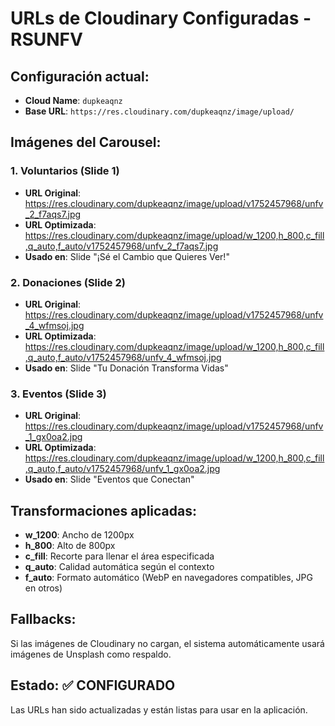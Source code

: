 # URLs de Cloudinary Configuradas - RSUNFV

## Configuración actual:
- **Cloud Name**: `dupkeaqnz`
- **Base URL**: `https://res.cloudinary.com/dupkeaqnz/image/upload/`

## Imágenes del Carousel:

### 1. Voluntarios (Slide 1)
- **URL Original**: https://res.cloudinary.com/dupkeaqnz/image/upload/v1752457968/unfv_2_f7aqs7.jpg
- **URL Optimizada**: https://res.cloudinary.com/dupkeaqnz/image/upload/w_1200,h_800,c_fill,q_auto,f_auto/v1752457968/unfv_2_f7aqs7.jpg
- **Usado en**: Slide "¡Sé el Cambio que Quieres Ver!"

### 2. Donaciones (Slide 2)
- **URL Original**: https://res.cloudinary.com/dupkeaqnz/image/upload/v1752457968/unfv_4_wfmsoj.jpg
- **URL Optimizada**: https://res.cloudinary.com/dupkeaqnz/image/upload/w_1200,h_800,c_fill,q_auto,f_auto/v1752457968/unfv_4_wfmsoj.jpg
- **Usado en**: Slide "Tu Donación Transforma Vidas"

### 3. Eventos (Slide 3)
- **URL Original**: https://res.cloudinary.com/dupkeaqnz/image/upload/v1752457968/unfv_1_gx0oa2.jpg
- **URL Optimizada**: https://res.cloudinary.com/dupkeaqnz/image/upload/w_1200,h_800,c_fill,q_auto,f_auto/v1752457968/unfv_1_gx0oa2.jpg
- **Usado en**: Slide "Eventos que Conectan"

## Transformaciones aplicadas:
- **w_1200**: Ancho de 1200px
- **h_800**: Alto de 800px
- **c_fill**: Recorte para llenar el área especificada
- **q_auto**: Calidad automática según el contexto
- **f_auto**: Formato automático (WebP en navegadores compatibles, JPG en otros)

## Fallbacks:
Si las imágenes de Cloudinary no cargan, el sistema automáticamente usará imágenes de Unsplash como respaldo.

## Estado: ✅ CONFIGURADO
Las URLs han sido actualizadas y están listas para usar en la aplicación.
